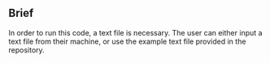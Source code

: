 ## Brief
In order to run this code, a text file is necessary. The user can either input a text file from their machine, or use the example text file provided in the repository.
